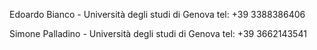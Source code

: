 Edoardo Bianco - Università degli studi di Genova 
tel: +39 3388386406

Simone Palladino - Università degli studi di Genova
tel: +39 3662143541